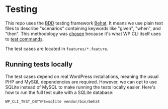 # Testing

This repo uses the [BDD](https://en.wikipedia.org/wiki/Behavior-driven_development) testing framework [Behat](https://docs.behat.org/en/latest/). It means we use plain text files to describe "scenarios" containing keywords like "given", "when", and "then". This methodology was [chosen](https://github.com/Automattic/wp-cli-sqlite-command/issues/3) because it's what WP CLI itself uses to [test commands](https://github.com/wp-cli/wp-cli-tests).

The test cases are located in `features/*.feature`.

## Running tests locally

The test cases depend on real WordPress installations, meaning the usual PHP and MySQL dependencies are required. However, we can opt to use SQLite instead of MySQL to make running the tests locally easier. Here's how to run the full test suite with a SQLite database:

```
WP_CLI_TEST_DBTYPE=sqlite vendor/bin/behat
```
